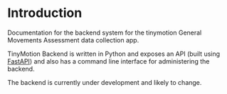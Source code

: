 # Introduction

Documentation for the backend system for the tinymotion General Movements Assessment data collection app.

TinyMotion Backend is written in Python and exposes an API (built using [FastAPI](https://fastapi.tiangolo.com/)) and also has a command line interface for administering the backend.

The backend is currently under development and likely to change.
